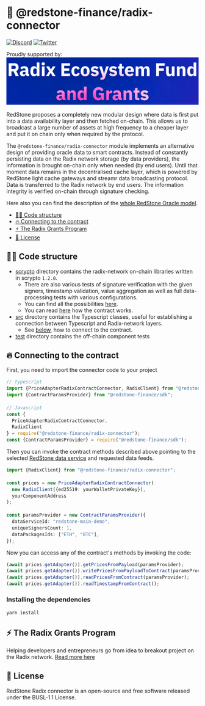 # 🔗 @redstone-finance/radix-connector

[![Discord](https://img.shields.io/discord/786251205008949258?logo=discord)](https://discord.gg/2CT6hN6C)
[![Twitter](https://img.shields.io/twitter/follow/redstone_defi?style=flat&logo=twitter)](https://twitter.com/intent/follow?screen_name=redstone_defi)

Proudly supported by:
[![Radix Grants Program](radix-grants-program.png)](#-the-radix-grants-program)

RedStone proposes a completely new modular design where data is first put into a data availability layer and then
fetched on-chain. This allows us to broadcast a large number of assets at high frequency to a cheaper layer and put it
on chain only when required by the protocol.

The `@redstone-finance/radix-connector` module implements an alternative design of providing oracle data to smart
contracts. Instead of constantly persisting data on the Radix network storage (by data providers), the information is
brought on-chain only when needed (by end users). Until that moment data remains in the decentralised cache layer, which
is powered by RedStone light cache gateways and streamr data broadcasting protocol. Data is transferred to the Radix
network by end users. The information integrity is verified on-chain through signature checking.

Here also you can find the description of
the [whole RedStone Oracle model](https://docs.redstone.finance/docs/introduction).

- [👨‍💻 Code structure](#-code-structure)
- [🔥 Connecting to the contract](#-connecting-to-the-contract)
- [⚡ The Radix Grants Program](#-the-radix-grants-program)
- [📄 License](#-license)

## 👨‍💻 Code structure

- [scrypto](scrypto) directory contains the radix-network on-chain libraries written in scrypto `1.2.0`.
  - There are also various tests of signature verification with the given signers, timestamp validation, value
      aggregation as well as full data-processing tests with various configurations.
  - You can find all the possibilities [here](scrypto/README.md).
  - You can read [here](scrypto/price_adapter/README.md) how the contract works.
- [src](src) directory contains the Typescript classes, useful for establishing a connection between Typescript and
  Radix-network layers.
  - See [below](#-connecting-to-the-contract), how to connect to the contract.
- [test](test) directory contains the off-chain component tests

## 🔥 Connecting to the contract

First, you need to import the connector code to your project

```ts
// Typescript
import {PriceAdapterRadixContractConnector, RadixClient} from "@redstone-finance/radix-connector";
import {ContractParamsProvider} from "@redstone-finance/sdk";

// Javascript
const {
  PriceAdapterRadixContractConnector,
  RadixClient
} = require("@redstone-finance/radix-connector");
const {ContractParamsProvider} = require("@redstone-finance/sdk");
```

Then you can invoke the contract methods described above pointing to the
selected [RedStone data service](https://app.redstone.finance) and requested data feeds.

```ts
import {RadixClient} from "@redstone-finance/radix-connector";

const prices = new PriceAdapterRadixContractConnector(
  new RadixClient({ed25519: yourWalletPrivateKey}),
  yourComponentAddress
);

const paramsProvider = new ContractParamsProvider({
  dataServiceId: "redstone-main-demo",
  uniqueSignersCount: 1,
  dataPackagesIds: ["ETH", "BTC"],
});
```

Now you can access any of the contract's methods by invoking the code:

```ts
(await prices.getAdapter()).getPricesFromPayload(paramsProvider);
(await prices.getAdapter()).writePricesFromPayloadToContract(paramsProvider);
(await prices.getAdapter()).readPricesFromContract(paramsProvider);
(await prices.getAdapter()).readTimestampFromContract();
```

### Installing the dependencies

```bash
yarn install
```

## ⚡ The Radix Grants Program

Helping developers and entrepreneurs go from idea to breakout project on the Radix network.
[Read more here](https://developers.radixdlt.com/grants)

## 📄 License

RedStone Radix connector is an open-source and free software released under the BUSL-1.1 License.
